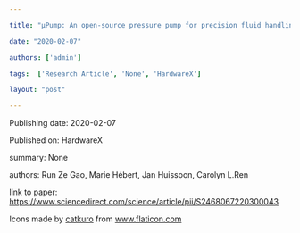 ---
title: "µPump: An open-source pressure pump for precision fluid handling in microfluidics"
date: "2020-02-07"
authors: ['admin']
tags:  ['Research Article', 'None', 'HardwareX']
layout: "post"
---
Publishing date: 2020-02-07

Published on: HardwareX

summary: None

authors: Run Ze Gao, Marie Hébert, Jan Huissoon, Carolyn L.Ren

link to paper: https://www.sciencedirect.com/science/article/pii/S2468067220300043

Icons made by <a href="https://www.flaticon.com/free-icon/bookshelves_3576884" title="catkuro">catkuro</a> from <a href="https://www.flaticon.com/" title="Flaticon"> www.flaticon.com</a>